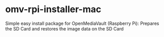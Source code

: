 # omv-rpi-installer-mac
Simple easy install package for OpenMediaVault (Raspberry Pi): Prepares the SD Card and restores the image data on the SD Card
